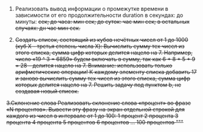 1. Реализовать вывод информации о промежутке времени в зависимости от его продолжительности
duration в секундах: до минуты: <s> сек; до часа: <m> мин <s> сек; до суток: <h> час <m> мин <s> сек;
в остальных случаях: <d> дн <h> час <m> мин <s> сек.
  
2. Создать список, состоящий из кубов нечётных чисел от 1 до 1000 (куб X - третья степень числа X):
Вычислить сумму тех чисел из этого списка, сумма цифр которых делится нацело на 7. Например,
число «19 ^ 3 = 6859» будем включать в сумму, так как 6 + 8 + 5 + 9 = 28 – делится нацело на 7.
Внимание: использовать только арифметические операции!
К каждому элементу списка добавить 17 и заново вычислить сумму тех чисел из этого списка,
сумма цифр которых делится нацело на 7.
Решить задачу под пунктом b, не создавая новый список.
  
3.Склонение слова
Реализовать склонение слова «процент» во фразе «N процентов». Вывести эту фразу на экран отдельной
строкой для каждого из чисел в интервале от 1 до 100:
1 процент
2 процента
3 процента
4 процента
5 процентов
6 процентов
...
100 процентов
"""
